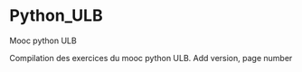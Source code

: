 # Python_ULB
Mooc python ULB

Compilation des exercices du mooc python ULB.
Add version, page number
